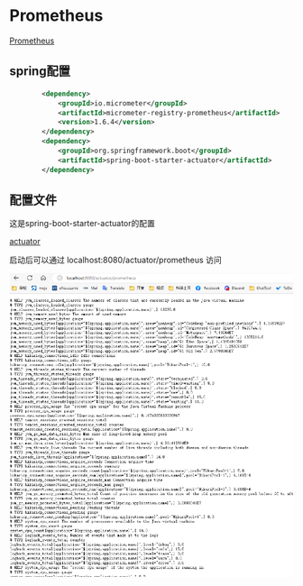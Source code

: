 # Prometheus

[Prometheus](../%E6%80%A7%E8%83%BD%E6%B5%8B%E8%AF%95%E7%9B%91%E6%8E%A7/Prometheus.md)

## spring配置
```xml
		<dependency>
			<groupId>io.micrometer</groupId>
			<artifactId>micrometer-registry-prometheus</artifactId>
			<version>1.6.4</version>
		</dependency>
		<dependency>
			<groupId>org.springframework.boot</groupId>
			<artifactId>spring-boot-starter-actuator</artifactId>
		</dependency>
```

## 配置文件
这是spring-boot-starter-actuator的配置

[actuator](./actuator.md)

启动后可以通过 localhost:8080/actuator/prometheus 访问

![](_attachments/old/2023-05-21-17-03-20.png)